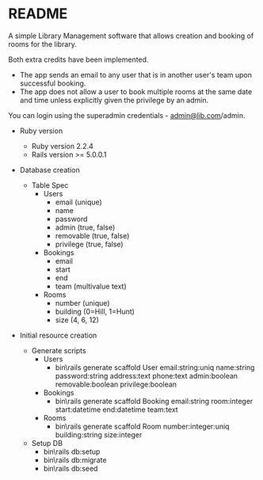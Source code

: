 # README

A simple Library Management software that allows creation and booking of rooms for the library.

Both extra credits have been implemented.
* The app sends an email to any user that is in another user's team upon successful booking.
* The app does not allow a user to book multiple rooms at the same date and time unless explicitly given the privilege by an admin.

You can login using the superadmin credentials - admin@lib.com/admin.

* Ruby version
    * Ruby version 2.2.4
    * Rails version >= 5.0.0.1

* Database creation
    * Table Spec
        * Users
            * email (unique)
            * name
            * password
            * admin (true, false)
            * removable (true, false)
            * privilege (true, false)
        * Bookings
            * email
            * start
            * end
            * team (multivalue text)
        * Rooms
            * number (unique)
            * building (0=Hill, 1=Hunt)
            * size (4, 6, 12)
            
* Initial resource creation
    * Generate scripts
        * Users
            * bin\rails generate scaffold User email:string:uniq name:string password:string address:text phone:text admin:boolean removable:boolean privilege:boolean
        * Bookings
            * bin\rails generate scaffold Booking email:string room:integer start:datetime end:datetime team:text
        * Rooms
            * bin\rails generate scaffold Room number:integer:uniq building:string size:integer
    * Setup DB
        * bin\rails db:setup
        * bin\rails db:migrate
        * bin\rails db:seed